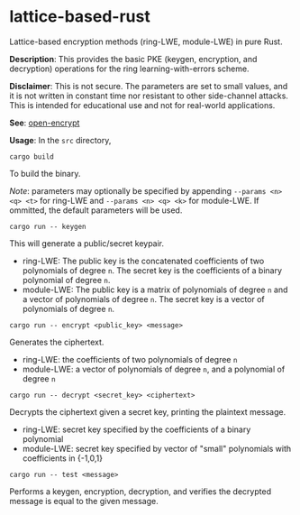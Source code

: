 # lattice-based-rust
Lattice-based encryption methods (ring-LWE, module-LWE) in pure Rust.

**Description**: This provides the basic PKE (keygen, encryption, and decryption) operations for the ring learning-with-errors scheme.

**Disclaimer**: This is not secure. The parameters are set to small values, and it is not written in constant time nor resistant to other side-channel attacks. This is intended for educational use and not for real-world applications.

**See**: [open-encrypt](https://github.com/jacksonwalters/open-encrypt)

**Usage**: In the `src` directory,

`cargo build`

To build the binary.

_Note_: parameters may optionally be specified by appending `--params <n> <q> <t>` for ring-LWE and `--params <n> <q> <k>` for module-LWE. If ommitted, the default parameters will be used.

`cargo run -- keygen`

This will generate a public/secret keypair. 

- ring-LWE: The public key is the concatenated coefficients of two polynomials of degree `n`. The secret key is the coefficients of a binary polynomial of degree `n`.
- module-LWE: The public key is a matrix of polynomials of degree `n` and a vector of polynomials of degree `n`. The secret key is a vector of polynomials of degree `n`.

`cargo run -- encrypt <public_key> <message>`

Generates the ciphertext.

- ring-LWE: the coefficients of two polynomials of degree `n`
- module-LWE: a vector of polynomials of degree `n`, and a polynomial of degree `n`

`cargo run -- decrypt <secret_key> <ciphertext>`

Decrypts the ciphertext given a secret key, printing the plaintext message.

- ring-LWE: secret key specified by the coefficients of a binary polynomial
- module-LWE: secret key specified by vector of "small" polynomials with coefficients in {-1,0,1}

`cargo run -- test <message>`

Performs a keygen, encryption, decryption, and verifies the decrypted message is equal to the given message.
